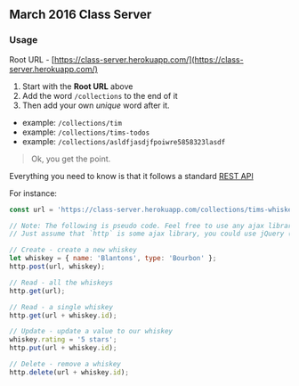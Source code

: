 ## March 2016 Class Server

### Usage

Root URL - [https://class-server.herokuapp.com/](https://class-server.herokuapp.com/)


1. Start with the __Root URL__ above
2. Add the word `/collections` to the end of it
3. Then add your own _unique_ word after it. 
  - example: `/collections/tim`
  - example: `/collections/tims-todos`
  - example: `/collections/asldfjasdjfpoiwre5858323lasdf`

> Ok, you get the point.

Everything you need to know is that it follows a standard [REST API](http://www.restapitutorial.com/)

For instance:

```js
const url = 'https://class-server.herokuapp.com/collections/tims-whiskey/';

// Note: The following is pseudo code. Feel free to use any ajax library for this.
// Just assume that `http` is some ajax library, you could use jQuery (`$.ajax()`) or angular (`$http`) etc.

// Create - create a new whiskey
let whiskey = { name: 'Blantons', type: 'Bourbon' };
http.post(url, whiskey);

// Read - all the whiskeys
http.get(url);

// Read - a single whiskey
http.get(url + whiskey.id);

// Update - update a value to our whiskey
whiskey.rating = '5 stars';
http.put(url + whiskey.id);

// Delete - remove a whiskey
http.delete(url + whiskey.id);
```


